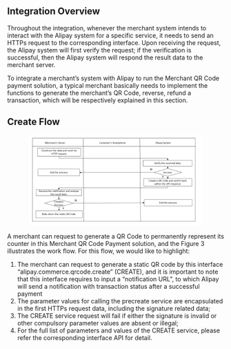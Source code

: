 ## Integration Overview

Throughout the integration, whenever the merchant system intends to interact with the Alipay system for a specific service, it needs to send an HTTPs request to the corresponding interface. Upon receiving the request, the Alipay system will first verify the request; if the verification is successful, then the Alipay system will respond the result data to the merchant server.

To integrate a merchant’s system with Alipay to run the Merchant QR Code payment solution, a typical merchant basically needs to implement the functions to generate the merchant’s QR Code, reverse, refund a transaction, which will be respectively explained in this section.


## Create Flow

<p align="center">
    <img alt="Parcel" src="img/qr_qi1.png" width="80%">
</p>

A merchant can request to generate a QR Code to permanently represent its counter in this Merchant QR Code Payment solution, and the Figure 3 illustrates the work flow. For this flow, we would like to highlight:

1. The merchant can request to generate a static QR code by this interface “alipay.commerce.qrcode.create” (CREATE), and it is important to note that this interface requires to input a “notification URL”, to which Alipay will send a notification with transaction status after a successful payment 
2. The parameter values for calling the precreate service are encapsulated in the first HTTPs request data, including the signature related data;
3. The CREATE service request will fail if either the signature is invalid or other compulsory parameter values are absent or illegal;
4. For the full list of parameters and values of the CREATE service, please refer the corresponding interface API for detail.
